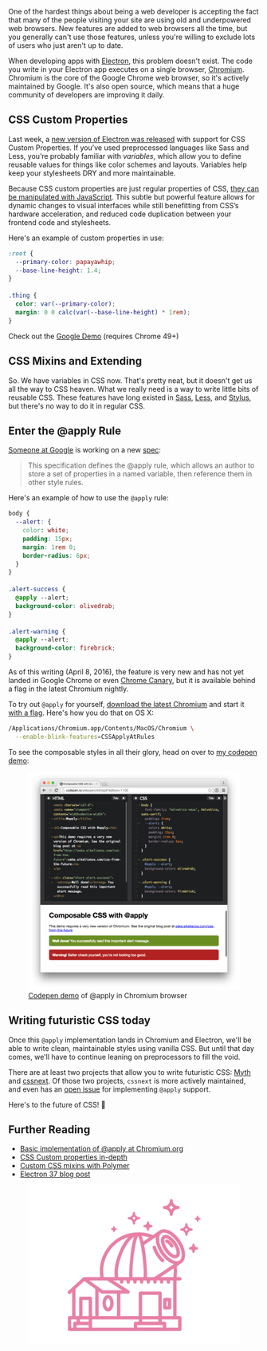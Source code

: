 <!--
title: CSS from the Future
description: When will vanilla CSS be good enough to replace Sass, Less, Stylus, and the rest?
-->

One of the hardest things about being a web developer is accepting the fact that many of the people visiting your site are using old and underpowered web browsers. New features are added to web browsers all the time, but you generally can't use those features, unless you're willing to exclude lots of users who just aren't up to date.

When developing apps with [Electron]([Electron](http://electron.atom.io)), this problem doesn't exist. The code you write in your Electron app executes on a single browser, [Chromium](https://www.chromium.org/Home). Chromium is the core of the Google Chrome web browser, so it's actively maintained by Google. It's also open source, which means that a huge community of developers are improving it daily.

## CSS Custom Properties

Last week, a [new version of Electron was released](http://blog.atom.io/2016/03/25/electron-37.html) with support for CSS Custom Properties. If you’ve used preprocessed languages like Sass and Less, you’re probably familiar with *variables*, which allow you to define reusable values for things like color schemes and layouts. Variables help keep your stylesheets DRY and more maintainable.

Because CSS custom properties are just regular properties of CSS, [they can be manipulated with JavaScript](http://codepen.io/wesbos/pen/adQjoY). This subtle but powerful feature allows for dynamic changes to visual interfaces while still benefitting from CSS’s hardware acceleration, and reduced code duplication between your frontend code and stylesheets.

Here's an example of custom properties in use:

```css
:root {
  --primary-color: papayawhip;
  --base-line-height: 1.4;
}

.thing {
  color: var(--primary-color);
  margin: 0 0 calc(var(--base-line-height) * 1rem);
}
```

Check out the [Google Demo](https://googlechrome.github.io/samples/css-custom-properties/) (requires Chrome 49+)

## CSS Mixins and Extending

So. We have variables in CSS now. That's pretty neat, but it doesn't get us all the way to CSS heaven. What we really need is a way to write little bits of reusable CSS. These features have long existed in [Sass](http://sass-lang.com/guide#topic-6), [Less](http://lesscss.org/features/#extend-feature), and [Stylus](http://stylus-lang.com/docs/extend.html), but there's no way to do it in regular CSS.

## Enter the @apply Rule

[Someone at Google](http://www.xanthir.com/contact/) is working on a new [spec](https://tabatkins.github.io/specs/css-apply-rule/):

> This specification defines the @apply rule, which allows an author to store a set of properties in a named variable, then reference them in other style rules.

Here's an example of how to use the `@apply` rule:

```css
body {
  --alert: {
    color: white;
    padding: 15px;
    margin: 1rem 0;
    border-radius: 6px;
  }
}

.alert-success {
  @apply --alert;
  background-color: olivedrab;
}

.alert-warning {
  @apply --alert;
  background-color: firebrick;
}
```

As of this writing (April 8, 2016), the feature is very new and has not yet landed in Google Chrome or even [Chrome Canary](https://www.google.com/chrome/browser/canary.html), but it is available behind a flag in the latest Chromium nightly.

To try out `@apply` for yourself, [download the latest Chromium](https://download-chromium.appspot.com) and start it [with a flag](https://www.chromium.org/developers/how-tos/run-chromium-with-flags). Here's how you do that on OS X:

```sh
/Applications/Chromium.app/Contents/MacOS/Chromium \
  --enable-blink-features=CSSApplyAtRules
```

To see the composable styles in all their glory, head on over to [my codepen demo](http://codepen.io/zeke/pen/XdVopX):

<figure>
  <a href="http://codepen.io/zeke/pen/XdVopX">
    <img src="/css-from-the-future/codepen.png" />
  </a>
  <figcaption><a href="http://codepen.io/zeke/pen/XdVopX">Codepen demo</a> of @apply in Chromium browser</figcaption>
</figure>

## Writing futuristic CSS today

Once this `@apply` implementation lands in Chromium and Electron, we'll be able to write clean, maintainable styles using vanilla CSS. But until that day comes, we'll have to continue leaning on preprocessors to fill the void.

There are at least two projects that allow you to write futuristic CSS: [Myth](http://www.myth.io/) and [cssnext](http://cssnext.io/features/). Of those two projects, `cssnext` is more actively maintained, and even has an [open issue](https://github.com/MoOx/postcss-cssnext/issues/203) for implementing `@apply` support.

Here's to the future of CSS! :beers:

## Further Reading

- [Basic implementation of @apply at Chromium.org](https://codereview.chromium.org/1645433002)
- [CSS Custom properties in-depth](https://blog.gospodarets.com/css_properties_in_depth)
- [Custom CSS mixins with Polymer](https://www.polymer-project.org/1.0/docs/devguide/styling.html#custom-css-mixins)
- [Electron 37 blog post](http://blog.atom.io/2016/03/25/electron-37.html)

<figure>
  <img src="/css-from-the-future/observatory.svg" />
</figure>

